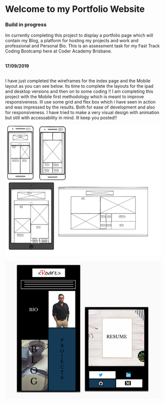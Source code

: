 <h1>Welcome to my Portfolio Website</h1>

<h3>Build in progress</h3>

Im currently completing this project to display a  portfolio page which will contain my Blog, a platform for hosting my projects and work and professional and Personal Bio. This is an assessment task for my Fast Track Coding Bootcamp here at Coder Academy Brisbane.<br><br>

**17/09/2019**<br><br>

I have just completed the wireframes for the index page and the Mobile layout as you can see below. Its time to complete the layouts for the ipad and desktop versions and then on to some coding !! I am completing this project with the Mobile first methodology which is meant to improve responsiveness. Ill use some grid and flex box which i have seen in action and was impressed by the results. Both for ease of development and also for responsiveness. I have tried to make a very visual design with animation but still with accessability in mind. Ill keep you posted!!

![Picutre of wireframes for project.](project-pictures/wireframes.PNG)<br>

![Picture of the mobile layout](project-pictures/mobile-layout-1.PNG)


